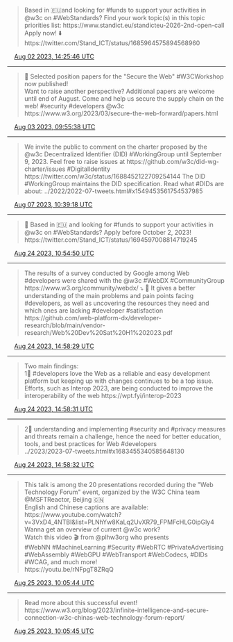 > Based in 🇪🇺and looking for \#funds to support your activities in @w3c on \#WebStandards? Find your work topic\(s\) in this topic priorities list: https://www\.standict\.eu/standicteu\-2026\-2nd\-open\-call  
> Apply now\! ⬇️ https://twitter\.com/Stand\_ICT/status/1685964575894568960

<img src="../media/tweet.ico" width="12" /> [Aug 02 2023, 14:25:46 UTC](https://twitter.com/w3cdevs/status/1686745107188301824)

----

> 📢 Selected position papers for the "Secure the Web" \#W3CWorkshop now published\!   
> Want to raise another perspective? Additional papers are welcome until end of August\. Come and help us secure the supply chain on the web\! \#security \#developers @w3c  
> https://www\.w3\.org/2023/03/secure\-the\-web\-forward/papers\.html

<img src="../media/tweet.ico" width="12" /> [Aug 03 2023, 09:55:38 UTC](https://twitter.com/w3cdevs/status/1687039514017996800)

----

> We invite the public to comment on the charter proposed by the @w3c Decentralized Identifier \(DID\) \#WorkingGroup until September 9, 2023\. Feel free to raise issues at https://github\.com/w3c/did\-wg\-charter/issues \#DigitalIdentity https://twitter\.com/w3c/status/1688452122709254144
> The DID \#WorkingGroup maintains the DID specification\. Read what \#DIDs are about: \.\./2022/2022\-07\-tweets\.html\#x1549453561754537985

<img src="../media/tweet.ico" width="12" /> [Aug 07 2023, 10:39:18 UTC](https://twitter.com/w3cdevs/status/1688500054976286720)

----

> 📢 Based in 🇪🇺 and looking for \#funds to support your activities in @w3c on \#WebStandards? Apply before October 2, 2023\! https://twitter\.com/Stand\_ICT/status/1694597008814719245

<img src="../media/tweet.ico" width="12" /> [Aug 24 2023, 10:54:50 UTC](https://twitter.com/w3cdevs/status/1694664558776881298)

----

> The results of a survey conducted by Google among Web \#developers were shared with the @w3c \#WebDX \#CommunityGroup https://www\.w3\.org/community/webdx/  ⤵️ 🧵
> It gives a better understanding of the main problems and pain points facing \#developers, as well as uncovering the resources they need and which ones are  lacking \#developer \#satisfaction  
> https://github\.com/web\-platform\-dx/developer\-research/blob/main/vendor\-research/Web%20Dev%20Sat%20H1%202023\.pdf

<img src="../media/tweet.ico" width="12" /> [Aug 24 2023, 14:58:29 UTC](https://twitter.com/w3cdevs/status/1694725873847726558)

----

> Two main findings:   
> 1⃣ \#developers love the Web as a reliable and easy  development platform but keeping up with changes continues to be a top  issue\. Efforts, such as Interop 2023, are being conducted to improve the interoperability of the web https://wpt\.fyi/interop\-2023

<img src="../media/tweet.ico" width="12" /> [Aug 24 2023, 14:58:31 UTC](https://twitter.com/w3cdevs/status/1694725881284231413)

----

> 2⃣ understanding and implementing \#security and \#privacy measures and threats remain a challenge, hence the need for better education, tools,  and best practices for Web \#developers    
> \.\./2023/2023\-07\-tweets\.html\#x1683455340585648130

<img src="../media/tweet.ico" width="12" /> [Aug 24 2023, 14:58:32 UTC](https://twitter.com/w3cdevs/status/1694725884971036829)

----

> This talk is among the 20 presentations recorded during the "Web Technology Forum" event, organized by the W3C China team @MSFTReactor, Beijing 🇨🇳   
> English and Chinese captions are available:  https://www\.youtube\.com/watch?v\=3VxD4\_4NTBI&list\=PLNhYw8KaLq2UvXR79\_FPMFcHLG0ipGly4
> Wanna get an overview of current @w3c work?   
> Watch this video 🎬 from  @plhw3org who presents  
> \#WebNN \#MachineLearning \#Security \#WebRTC \#PrivateAdvertising \#WebAssembly \#WebGPU \#WebTransport \#WebCodecs, \#DIDs  \#WCAG, and much more\!  
> https://youtu\.be/rNFpgT8ZRqQ

<img src="../media/tweet.ico" width="12" /> [Aug 25 2023, 10:05:44 UTC](https://twitter.com/w3cdevs/status/1695014590713561404)

----

> Read more about this successful event\!  https://www\.w3\.org/blog/2023/infinite\-intelligence\-and\-secure\-connection\-w3c\-chinas\-web\-technology\-forum\-report/

<img src="../media/tweet.ico" width="12" /> [Aug 25 2023, 10:05:45 UTC](https://twitter.com/w3cdevs/status/1695014593158844630)